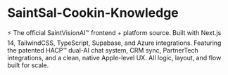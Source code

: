 # SaintSal-Cookin-Knowledge
⚡️ The official SaintVisionAI™ frontend + platform source. Built with Next.js 14, TailwindCSS, TypeScript, Supabase, and Azure integrations. Featuring the patented HACP™ dual-AI chat system, CRM sync, PartnerTech integrations, and a clean, native Apple-level UX. All logic, layout, and flow built for scale.
